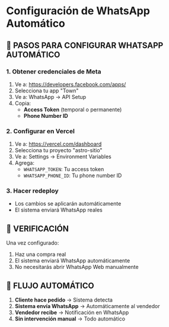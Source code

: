 # Configuración de WhatsApp Automático

## 🚀 PASOS PARA CONFIGURAR WHATSAPP AUTOMÁTICO

### 1. Obtener credenciales de Meta
1. Ve a: https://developers.facebook.com/apps/
2. Selecciona tu app "Town"
3. Ve a: WhatsApp → API Setup
4. Copia:
   - **Access Token** (temporal o permanente)
   - **Phone Number ID**

### 2. Configurar en Vercel
1. Ve a: https://vercel.com/dashboard
2. Selecciona tu proyecto "astro-sitio"
3. Ve a: Settings → Environment Variables
4. Agrega:
   - `WHATSAPP_TOKEN`: Tu access token
   - `WHATSAPP_PHONE_ID`: Tu phone number ID

### 3. Hacer redeploy
- Los cambios se aplicarán automáticamente
- El sistema enviará WhatsApp reales

## 🔧 VERIFICACIÓN

Una vez configurado:
1. Haz una compra real
2. El sistema enviará WhatsApp automáticamente
3. No necesitarás abrir WhatsApp Web manualmente

## 📱 FLUJO AUTOMÁTICO

1. **Cliente hace pedido** → Sistema detecta
2. **Sistema envía WhatsApp** → Automáticamente al vendedor
3. **Vendedor recibe** → Notificación en WhatsApp
4. **Sin intervención manual** → Todo automático

